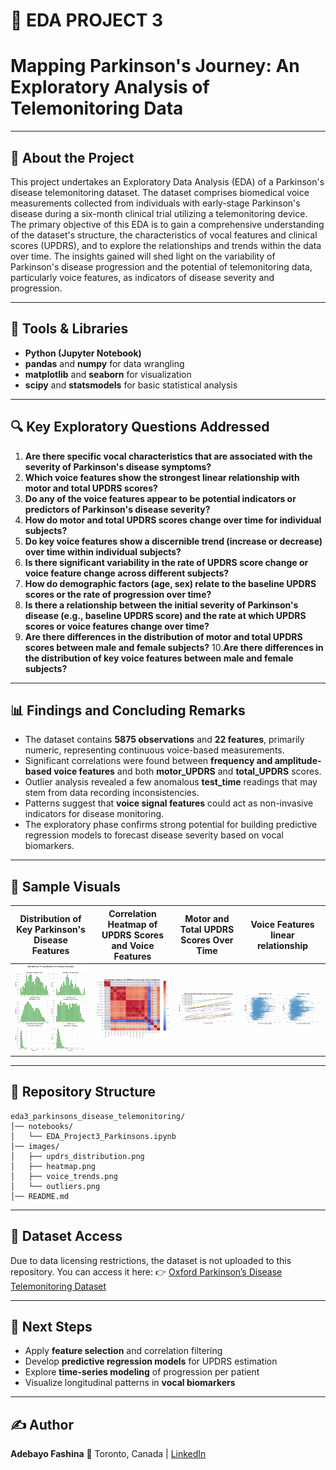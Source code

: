 # 🧠 EDA PROJECT 3
# Mapping Parkinson's Journey: An Exploratory Analysis of Telemonitoring Data

---

## 📘 About the Project

This project undertakes an Exploratory Data Analysis (EDA) of a Parkinson's disease telemonitoring dataset. The dataset comprises biomedical voice measurements collected from individuals with early-stage Parkinson's disease during a six-month clinical trial utilizing a telemonitoring device. The primary objective of this EDA is to gain a comprehensive understanding of the dataset's structure, the characteristics of vocal features and clinical scores (UPDRS), and to explore the relationships and trends within the data over time. The insights gained will shed light on the variability of Parkinson's disease progression and the potential of telemonitoring data, particularly voice features, as indicators of disease severity and progression.

---

## 🧰 Tools & Libraries

* **Python (Jupyter Notebook)**
* **pandas** and **numpy** for data wrangling
* **matplotlib** and **seaborn** for visualization
* **scipy** and **statsmodels** for basic statistical analysis

---

## 🔍 Key Exploratory Questions Addressed

1. **Are there specific vocal characteristics that are associated with the severity of Parkinson's disease symptoms?**
2. **Which voice features show the strongest linear relationship with motor and total UPDRS scores?**
3. **Do any of the voice features appear to be potential indicators or predictors of Parkinson's disease severity?**
4. **How do motor and total UPDRS scores change over time for individual subjects?**
5. **Do key voice features show a discernible trend (increase or decrease) over time within individual subjects?**
6. **Is there significant variability in the rate of UPDRS score change or voice feature change across different subjects?**
7. **How do demographic factors (age, sex) relate to the baseline UPDRS scores or the rate of progression over time?**
8. **Is there a relationship between the initial severity of Parkinson's disease (e.g., baseline UPDRS score) and the rate at which UPDRS scores or voice features change over time?**
9. **Are there differences in the distribution of motor and total UPDRS scores between male and female subjects?**
10.**Are there differences in the distribution of key voice features between male and female subjects?**

---

## 📊 Findings and Concluding Remarks

* The dataset contains **5875 observations** and **22 features**, primarily numeric, representing continuous voice-based measurements.
* Significant correlations were found between **frequency and amplitude-based voice features** and both **motor_UPDRS** and **total_UPDRS** scores.
* Outlier analysis revealed a few anomalous **test_time** readings that may stem from data recording inconsistencies.
* Patterns suggest that **voice signal features** could act as non-invasive indicators for disease monitoring.
* The exploratory phase confirms strong potential for building predictive regression models to forecast disease severity based on vocal biomarkers.

---

## 📸 Sample Visuals

|   Distribution of Key Parkinson's Disease Features  | Correlation Heatmap of UPDRS Scores and Voice Features |  Motor and Total UPDRS Scores Over Time  |       Voice Features linear relationship      |
| ----------------------------------------------------| -------------------------------------------------------| ---------------------------------------- |  -------------------------------------------- |
|![Key Features Distribution](images/key_features.png)|        ![Correlation Heatmap](images/heatmap.png)      |![UPDRS Scores](images/score_overtime.png)|   ![strongest relationship](images/vflr.png)  |

---

## 📁 Repository Structure

```
eda3_parkinsons_disease_telemonitoring/
│── notebooks/
│   └── EDA_Project3_Parkinsons.ipynb
│── images/
│   ├── updrs_distribution.png
│   ├── heatmap.png
│   ├── voice_trends.png
│   └── outliers.png
│── README.md
```

---

## 📂 Dataset Access

Due to data licensing restrictions, the dataset is not uploaded to this repository.
You can access it here:
👉 [Oxford Parkinson’s Disease Telemonitoring Dataset](https://www.kaggle.com/datasets/dankok/oxford-parkinsons-disease-telemonitoring-dataset)

---

## 🚀 Next Steps

* Apply **feature selection** and correlation filtering
* Develop **predictive regression models** for UPDRS estimation
* Explore **time-series modeling** of progression per patient
* Visualize longitudinal patterns in **vocal biomarkers**

---

## ✍️ Author

**Adebayo Fashina**
📍 Toronto, Canada | [LinkedIn](https://www.linkedin.com/in/your-link-here)
